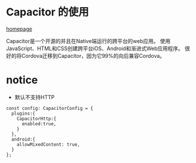 # Capacitor 的使用

[homepage](https://ionic.nodejs.cn/vue/your-first-app/deploying-mobile/#google_vignette)

Capacitor是一个开源的并且在Native端运行的跨平台的web应用。
使用JavaScript、HTML和CSS创建跨平台iOS、Android和渐进式Web应用程序。
很好的将Cordova迁移到Capacitor，因为它99%的向后兼容Cordova。

# notice
* 默认不支持HTTP
```
const config: CapacitorConfig = {
  plugins:{
    CapacitorHttp:{
      enabled:true,
    }
  },
  android:{
    allowMixedContent: true,
  }
};
```